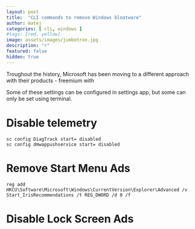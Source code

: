 ```yaml
---
layout: post
title:  "CLI commands to remove Windows bloatware"
author: matej
categories: [ cli, windows ]
#tags: [red, yellow]
image: assets/images/jumbotron.jpg
description: "r"
featured: false
hidden: true
---
```


Troughout the history, Microsoft has been moving to a different approach with their products - freemium with 

Some of these settings can be configured in settings app, but some can only be set using terminal.

# Disable telemetry 

    sc config DiagTrack start= disabled
    sc config dmwappushservice start= disabled

# Remove Start Menu Ads

    reg add HKCU\Software\Microsoft\Windows\CurrentVersion\Explorer\Advanced /v Start_IrisRecommendations /t REG_DWORD /d 0 /f

# Disable Lock Screen Ads